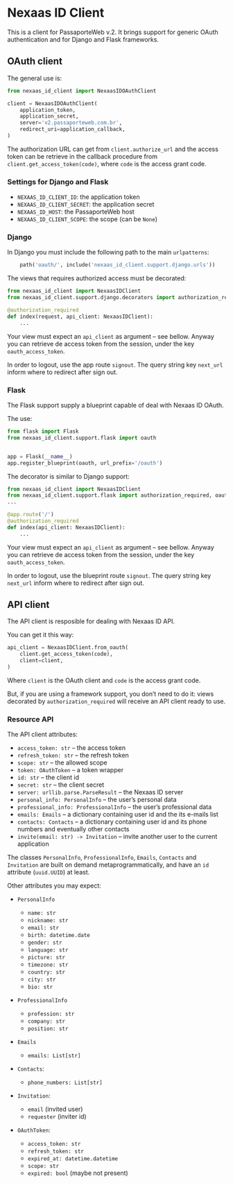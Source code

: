 # Nexaas ID Client

This is a client for PassaporteWeb v.2. It brings support for generic OAuth
authentication and for Django and Flask frameworks.

## OAuth client

The general use is:

```python
from nexaas_id_client import NexaasIDOAuthClient

client = NexaasIDOAuthClient(
    application_token,
    application_secret,
    server='v2.passaporteweb.com.br',
    redirect_uri=application_callback,
)
```

The authorization URL can get from `client.authorize_url` and the access token
can be retrieve in the callback procedure from `client.get_access_token(code)`,
where `code` is the access grant code.

### Settings for Django and Flask

- `NEXAAS_ID_CLIENT_ID`: the application token
- `NEXAAS_ID_CLIENT_SECRET`: the application secret
- `NEXAAS_ID_HOST`: the PassaporteWeb host
- `NEXAAS_ID_CLIENT_SCOPE`: the scope (can be `None`)

### Django

In Django you must include the following path to the main `urlpatterns`:

```python
    path('oauth/', include('nexaas_id_client.support.django.urls'))
```

The views that requires authorized access must be decorated:

```python
from nexaas_id_client import NexaasIDClient
from nexaas_id_client.support.django.decorators import authorization_required

@authorization_required
def index(request, api_client: NexaasIDClient):
    ...
```

Your view must expect an `api_client` as argument – see bellow. Anyway you can
retrieve de access token from the session, under the key `oauth_access_token`.

In order to logout, use the app route `signout`. The query string key
`next_url` inform where to redirect after sign out.

### Flask

The Flask support supply a blueprint capable of deal with Nexaas ID OAuth.

The use:

```python
from flask import Flask
from nexaas_id_client.support.flask import oauth


app = Flask(__name__)
app.register_blueprint(oauth, url_prefix='/oauth')
```

The decorator is similar to Django support:

```python
from nexaas_id_client import NexaasIDClient
from nexaas_id_client.support.flask import authorization_required, oauth
...

@app.route('/')
@authorization_required
def index(api_client: NexaasIDClient):
    ...
```

Your view must expect an `api_client` as argument – see bellow. Anyway you can
retrieve de access token from the session, under the key `oauth_access_token`.

In order to logout, use the blueprint route `signout`. The query string key
`next_url` inform where to redirect after sign out.

## API client

The API client is resposible for dealing with Nexaas ID API.

You can get it this way:

```python
api_client = NexaasIDClient.from_oauth(
    client.get_access_token(code),
    client=client,
)
```

Where `client` is the OAuth client and `code` is the access grant code.

But, if you are using a framework support, you don’t need to do it: views
decorated by `authorization_required` will receive an API client ready to use.

### Resource API

The API client attributes:

- `access_token: str` – the access token
- `refresh_token: str` – the refresh token
- `scope: str` – the allowed scope
- `token: OAuthToken` – a token wrapper
- `id: str` – the client id
- `secret: str` – the client secret
- `server: urllib.parse.ParseResult` – the Nexaas ID server
- `personal_info: PersonalInfo` – the user’s personal data
- `professional_info: ProfessionalInfo` – the user’s professional data
- `emails: Emails` – a dictionary containing user id and the its e-mails list
- `contacts: Contacts` – a dictionary containing user id and its phone numbers
  and eventually other contacts
- `invite(email: str) -> Invitation` – invite another user to the current
  application

The classes `PersonalInfo`, `ProfessionalInfo`, `Emails`, `Contacts` and
`Invitation` are built on demand metaprogrammatically, and have an `id`
attribute (`uuid.UUID`) at least.

Other attributes you may expect:

- `PersonalInfo`
    - `name: str`
    - `nickname: str`
    - `email: str`
    - `birth: datetime.date`
    - `gender: str`
    - `language: str`
    - `picture: str`
    - `timezone: str`
    - `country: str`
    - `city: str`
    - `bio: str`

- `ProfessionalInfo`
    - `profession: str`
    - `company: str`
    - `position: str`

- `Emails`
    - `emails: List[str]`

- `Contacts`:
    - `phone_numbers: List[str]`

- `Invitation`:
    - `email` (invited user)
    - `requester` (inviter id)

- `OAuthToken`:
    - `access_token: str`
    - `refresh_token: str`
    - `expired_at: datetime.datetime`
    - `scope: str`
    - `expired: bool` (maybe not present)
